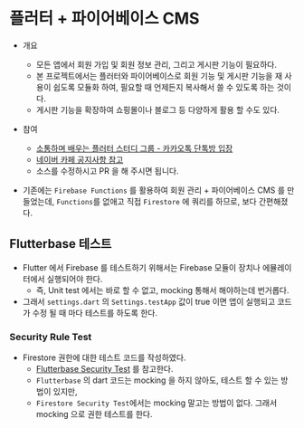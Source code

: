 # 플러터 + 파이어베이스 CMS

* 개요
  * 모든 앱에서 회원 가입 및 회원 정보 관리, 그리고 게시판 기능이 필요하다.
  * 본 프로젝트에서는 플러터와 파이어베이스로 회원 기능 및 게시판 기능을 재 사용이 쉽도록 모듈화 하여, 필요할 때 언제든지 복사해서 쓸 수 있도록 하는 것이다.
  * 게시판 기능을 확장하여 쇼핑몰이나 블로그 등 다양하게 활용 할 수도 있다.

* 참여
  * [소통하며 배우는 플러터 스터디 그룹 - 카카오톡 단톡방 입장](https://open.kakao.com/o/g20m41Mb)
  * [네이버 카페 공지사항 참고](https://cafe.naver.com/ionic2/1869)
  * 소스를 수정하시고 PR 을 해 주시면 됩니다.


* 기존에는 `Firebase Functions` 를 활용하여 회원 관리 + 파이어베이스 CMS 를 만들었는데, `Functions`를 없애고 직접 `Firestore` 에 쿼리를 하므로, 보다 간편해졌다.


## Flutterbase 테스트

* Flutter 에서 Firebase 를 테스트하기 위해서는 Firebase 모듈이 장치나 에뮬레이터에서 실행되어야 한다.
  * 즉, Unit test 에서는 바로 할 수 없고, mocking 통해서 해야하는데 번거롭다.
* 그래서 `settings.dart` 의 `Settings.testApp` 값이 true 이면 앱이 실행되고 코드가 수정 될 때 마다 테스트를 하도록 한다.


### Security Rule Test

* Firestore 권한에 대한 테스트 코드를 작성하였다.
  * [Flutterbase Security Test](https://github.com/thruthesky/flutterbase-security-test) 를 참고한다.
  * `Flutterbase` 의 dart 코드는 mocking 을 하지 않아도, 테스트 할 수 있는 방법이 있지만,
  * `Firestore Security Test`에서는 mocking 말고는 방법이 없다. 그래서 mocking 으로 권한 테스트를 한다.

